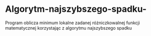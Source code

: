 # Algorytm-najszybszego-spadku-
Program oblicza minimum lokalne zadanej różniczkowalnej funkcji matematycznej korzystając z algorytmu najszybszego spadku
